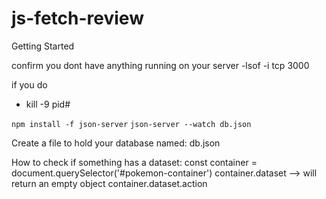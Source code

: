 # js-fetch-review

Getting Started

confirm you dont have anything running on your server
-lsof -i tcp 3000

if you do 
- kill -9 pid# 

``npm install -f json-server``
``json-server --watch db.json``

Create a file to hold your database named: db.json

How to check if something has a dataset:
const container = document.querySelector('#pokemon-container')
container.dataset
--> will return an empty object
container.dataset.action